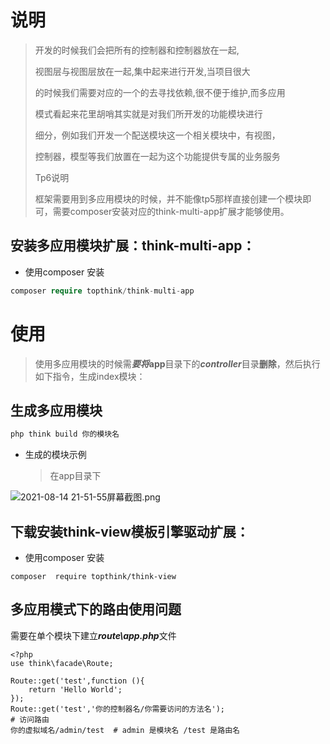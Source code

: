 # 说明



> 开发的时候我们会把所有的控制器和控制器放在一起,
>
> 视图层与视图层放在一起,集中起来进行开发,当项目很大
>
> 的时候我们需要对应的一个的去寻找依赖,很不便于维护,而多应用
>
> 模式看起来花里胡哨其实就是对我们所开发的功能模块进行
>
> 细分，例如我们开发一个配送模块这一个相关模块中，有视图，
>
> 控制器，模型等我们放置在一起为这个功能提供专属的业务服务
>
> Tp6说明
>
> 框架需要用到多应用模块的时候，并不能像tp5那样直接创建一个模块即可，需要composer安装对应的think-multi-app扩展才能够使用。

## 安装多应用模块扩展：think-multi-app：

- 使用composer 安装

```php
composer require topthink/think-multi-app
```

# 使用

> 使用多应用模块的时候需***要将*****app**目录下的***controller***目录**删除**，然后执行如下指令，生成index模块：

## 生成多应用模块

```php
php think build 你的模块名 
```

- 生成的模块示例

  > 在app目录下

![2021-08-14 21-51-55屏幕截图.png](https://i.loli.net/2021/08/14/fTCMhoRBd2LpwOg.png)

## 下载安装think-view模板引擎驱动扩展：

- 使用composer 安装

```shell
composer  require topthink/think-view
```



## 多应用模式下的路由使用问题

需要在单个模块下建立***route\app.php***文件

```shell
<?php
use think\facade\Route;

Route::get('test',function (){
    return 'Hello World';
});
Route::get('test','你的控制器名/你需要访问的方法名');
# 访问路由
你的虚拟域名/admin/test  # admin 是模块名 /test 是路由名
```

